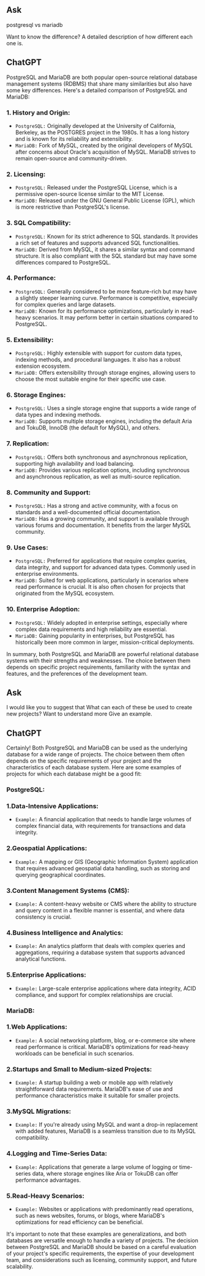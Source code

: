 ## Ask

postgresql vs mariadb

Want to know the difference? 
A detailed description of how different each one is.

## ChatGPT

PostgreSQL and MariaDB are both popular open-source relational database management systems (RDBMS) that share many similarities but also have some key differences. Here's a detailed comparison of PostgreSQL and MariaDB:

### 1. History and Origin:
- `PostgreSQL:` Originally developed at the University of California, Berkeley, as the POSTGRES project in the 1980s. It has a long history and is known for its reliability and extensibility.
- `MariaDB:` Fork of MySQL, created by the original developers of MySQL after concerns about Oracle's acquisition of MySQL. MariaDB strives to remain open-source and community-driven.

### 2. Licensing:
- `PostgreSQL:` Released under the PostgreSQL License, which is a permissive open-source license similar to the MIT License.
- `MariaDB:` Released under the GNU General Public License (GPL), which is more restrictive than PostgreSQL's license.

### 3. SQL Compatibility:
- `PostgreSQL:` Known for its strict adherence to SQL standards. It provides a rich set of features and supports advanced SQL functionalities.
- `MariaDB:` Derived from MySQL, it shares a similar syntax and command structure. It is also compliant with the SQL standard but may have some differences compared to PostgreSQL.

### 4. Performance:
- `PostgreSQL:` Generally considered to be more feature-rich but may have a slightly steeper learning curve. Performance is competitive, especially for complex queries and large datasets.
- `MariaDB:` Known for its performance optimizations, particularly in read-heavy scenarios. It may perform better in certain situations compared to PostgreSQL.

### 5. Extensibility:
- `PostgreSQL:` Highly extensible with support for custom data types, indexing methods, and procedural languages. It also has a robust extension ecosystem.
- `MariaDB:` Offers extensibility through storage engines, allowing users to choose the most suitable engine for their specific use case.

### 6. Storage Engines:
- `PostgreSQL:` Uses a single storage engine that supports a wide range of data types and indexing methods.
- `MariaDB:` Supports multiple storage engines, including the default Aria and TokuDB, InnoDB (the default for MySQL), and others.

### 7. Replication:
- `PostgreSQL:` Offers both synchronous and asynchronous replication, supporting high availability and load balancing.
- `MariaDB:` Provides various replication options, including synchronous and asynchronous replication, as well as multi-source replication.

### 8. Community and Support:
- `PostgreSQL:` Has a strong and active community, with a focus on standards and a well-documented official documentation.
- `MariaDB:` Has a growing community, and support is available through various forums and documentation. It benefits from the larger MySQL community.

### 9. Use Cases:
- `PostgreSQL:` Preferred for applications that require complex queries, data integrity, and support for advanced data types. Commonly used in enterprise environments.
- `MariaDB:` Suited for web applications, particularly in scenarios where read performance is crucial. It is also often chosen for projects that originated from the MySQL ecosystem.

### 10. Enterprise Adoption:
- `PostgreSQL:` Widely adopted in enterprise settings, especially where complex data requirements and high reliability are essential.
- `MariaDB:` Gaining popularity in enterprises, but PostgreSQL has historically been more common in larger, mission-critical deployments.

In summary, both PostgreSQL and MariaDB are powerful relational database systems with their strengths and weaknesses. The choice between them depends on specific project requirements, familiarity with the syntax and features, and the preferences of the development team.



## Ask

I would like you to suggest that What can each of these be used to create new projects?
Want to understand more Give an example.

## ChatGPT

Certainly! Both PostgreSQL and MariaDB can be used as the underlying database for a wide range of projects. The choice between them often depends on the specific requirements of your project and the characteristics of each database system. Here are some examples of projects for which each database might be a good fit:

### PostgreSQL:

### 1.Data-Intensive Applications:
- `Example:` A financial application that needs to handle large volumes of complex financial data, with requirements for transactions and data integrity.

### 2.Geospatial Applications:
- `Example:` A mapping or GIS (Geographic Information System) application that requires advanced geospatial data handling, such as storing and querying geographical coordinates.

### 3.Content Management Systems (CMS):
- `Example:` A content-heavy website or CMS where the ability to structure and query content in a flexible manner is essential, and where data consistency is crucial.

### 4.Business Intelligence and Analytics:
- `Example:` An analytics platform that deals with complex queries and aggregations, requiring a database system that supports advanced analytical functions.

### 5.Enterprise Applications:
- `Example:` Large-scale enterprise applications where data integrity, ACID compliance, and support for complex relationships are crucial.

### MariaDB:

### 1.Web Applications:
- `Example:` A social networking platform, blog, or e-commerce site where read performance is critical. MariaDB's optimizations for read-heavy workloads can be beneficial in such scenarios.

### 2.Startups and Small to Medium-sized Projects:
- `Example:` A startup building a web or mobile app with relatively straightforward data requirements. MariaDB's ease of use and performance characteristics make it suitable for smaller projects.

### 3.MySQL Migrations:
- `Example:` If you're already using MySQL and want a drop-in replacement with added features, MariaDB is a seamless transition due to its MySQL compatibility.

### 4.Logging and Time-Series Data:
- `Example:` Applications that generate a large volume of logging or time-series data, where storage engines like Aria or TokuDB can offer performance advantages.

### 5.Read-Heavy Scenarios:
- `Example:` Websites or applications with predominantly read operations, such as news websites, forums, or blogs, where MariaDB's optimizations for read efficiency can be beneficial.

It's important to note that these examples are generalizations, and both databases are versatile enough to handle a variety of projects. The decision between PostgreSQL and MariaDB should be based on a careful evaluation of your project's specific requirements, the expertise of your development team, and considerations such as licensing, community support, and future scalability.
